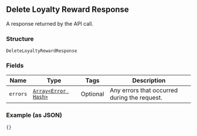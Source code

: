 ## Delete Loyalty Reward Response

A response returned by the API call.

### Structure

`DeleteLoyaltyRewardResponse`

### Fields

| Name | Type | Tags | Description |
|  --- | --- | --- | --- |
| `errors` | [`Array<Error Hash>`](/doc/models/error.md) | Optional | Any errors that occurred during the request. |

### Example (as JSON)

```json
{}
```

